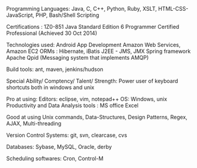 Programming Languages:
 Java, C, C++, Python, Ruby, XSLT, HTML-CSS-JavaScript, PHP, Bash/Shell Scripting

Certifications : 1Z0-851 Java Standard Edition 6 Programmer Certified Professional (Achieved 30 Oct 2014)

Technologies used: 
 Android App Development
 Amazon Web Services, Amazon EC2
 ORMs : Hibernate, iBatis
 J2EE - JMS, JMX
 Spring framework
 Apache Qpid (Messaging system that implements AMQP)

Build tools:
 ant, maven, jenkins/hudson

Special Ability/ Comptency/ Talent/ Strength:
 Power user of keyboard shortcuts both in windows and unix

Pro at using:
 Editors: eclipse, vim, notepad++
 OS: Windows, unix
 Productivity and Data Analysis tools : MS office Excel

Good at using
 Unix commands, Data-Structures, Design Patterns, Regex, AJAX, Multi-threading

Version Control Systems:
 git, svn, clearcase, cvs

Databases:
 Sybase, MySQL, Oracle, derby

Scheduling softwares:
 Cron, Control-M
